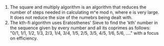 1. The square and multiply algorithm is an algorithm that reduces the number of steps needed in calculating m^e mod n, where e is very large. It does not reduce the size of the numebrs being dealt with.
2. The kth-fi algorithm uses Eratosthenes' Sieve to find the 'kth' number in the sequence given by every number and all its coprimes as follows: "0/1, 1/1, 1/2, 1/3, 2/3, 1/4, 3/4, 1/5, 2/5, 3/5, 4/5, 1/6, 5/6, ...." with a focus on efficiency.
